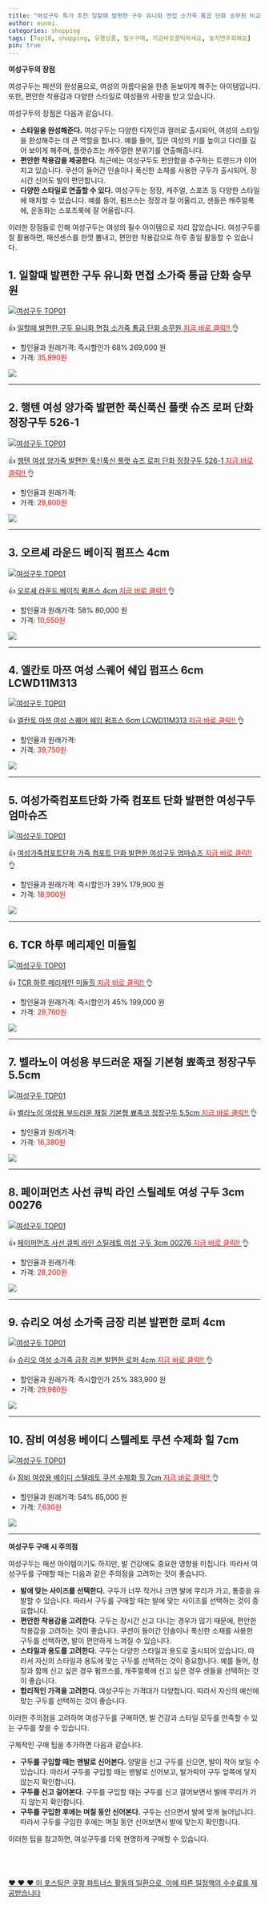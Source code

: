 ```yaml
---
title: "여성구두 특가 추천 일할때 발편한 구두 유니화 면접 소가죽 통굽 단화 승무원 비교 장점"
author: eunmi.
categories: shopping
tags: [Top10, shopping, 유행상품, 필수구매, 지금바로클릭하세요, 놓치면후회해요]
pin: true
---
```

**여성구두의 장점**

여성구두는 패션의 완성품으로, 여성의 아름다움을 한층 돋보이게 해주는 아이템입니다. 또한, 편안한 착용감과 다양한 스타일로 여성들의 사랑을 받고 있습니다.

여성구두의 장점은 다음과 같습니다.

* **스타일을 완성해준다.** 여성구두는 다양한 디자인과 컬러로 출시되어, 여성의 스타일을 완성해주는 데 큰 역할을 합니다. 예를 들어, 힐은 여성의 키를 높이고 다리를 길어 보이게 해주며, 플랫슈즈는 캐주얼한 분위기를 연출해줍니다.
* **편안한 착용감을 제공한다.** 최근에는 여성구두도 편안함을 추구하는 트렌드가 이어지고 있습니다. 쿠션이 들어간 인솔이나 푹신한 소재를 사용한 구두가 출시되어, 장시간 신어도 발이 편안합니다.
* **다양한 스타일로 연출할 수 있다.** 여성구두는 정장, 캐주얼, 스포츠 등 다양한 스타일에 매치할 수 있습니다. 예를 들어, 펌프스는 정장과 잘 어울리고, 샌들은 캐주얼룩에, 운동화는 스포츠룩에 잘 어울립니다.

이러한 장점들로 인해 여성구두는 여성의 필수 아이템으로 자리 잡았습니다. 여성구두를 잘 활용하면, 패션센스를 한껏 뽐내고, 편안한 착용감으로 하루 종일 활동할 수 있습니다.

   

## 1. 일할때 발편한 구두 유니화 면접 소가죽 통굽 단화 승무원

[![여성구두 TOP01](https://thumbnail8.coupangcdn.com/thumbnails/remote/230x230ex/image/vendor_inventory/bd17/c6dfdf92e93d633c5b9d818666381d492d61f59ff63c1d1fc84946ade940.jpg)](https://link.coupang.com/re/AFFSDP?lptag=AF3617701&subid=GithubCoopas&pageKey=1858791475&traceid=V0-153&itemId=3159670082&vendorItemId=86839762456)


👍 [일할때 발편한 구두 유니화 면접 소가죽 통굽 단화 승무원 <font color=red> 지금 바로 클릭!! </font> ](https://link.coupang.com/re/AFFSDP?lptag=AF3617701&subid=GithubCoopas&pageKey=1858791475&traceid=V0-153&itemId=3159670082&vendorItemId=86839762456) 👌 


- 할인율과 원래가격: 즉시할인가 68%  269,000   원
- 가격: <span style='color:red'>35,990원</span>

[![](/discount_price.png)](https://link.coupang.com/re/AFFSDP?lptag=AF3617701&subid=GithubCoopas&pageKey=1858791475&traceid=V0-153&itemId=3159670082&vendorItemId=86839762456)

---


   

## 2. 행텐 여성 양가죽 발편한 푹신푹신 플랫 슈즈 로퍼 단화 정장구두 526-1

[![여성구두 TOP01](https://thumbnail10.coupangcdn.com/thumbnails/remote/230x230ex/image/vendor_inventory/dccb/818ed8be7542c7ef0c2e213da5479ad2e2e95241bfe0040e2f13b8ce81cc.png)](https://link.coupang.com/re/AFFSDP?lptag=AF3617701&subid=GithubCoopas&pageKey=6057714725&traceid=V0-153&itemId=11126079980&vendorItemId=78404732837)


👍 [행텐 여성 양가죽 발편한 푹신푹신 플랫 슈즈 로퍼 단화 정장구두 526-1 <font color=red> 지금 바로 클릭!! </font> ](https://link.coupang.com/re/AFFSDP?lptag=AF3617701&subid=GithubCoopas&pageKey=6057714725&traceid=V0-153&itemId=11126079980&vendorItemId=78404732837) 👌 


- 할인율과 원래가격: 
- 가격: <span style='color:red'>29,800원</span>

[![](/discount_price.png)](https://link.coupang.com/re/AFFSDP?lptag=AF3617701&subid=GithubCoopas&pageKey=6057714725&traceid=V0-153&itemId=11126079980&vendorItemId=78404732837)

---


   

## 3. 오르셰 라운드 베이직 펌프스 4cm

[![여성구두 TOP01](https://thumbnail9.coupangcdn.com/thumbnails/remote/230x230ex/image/rs_quotation_api/ehimcqws/868dc5d47f824dcd9f78b9274c39ee72.jpg)](https://link.coupang.com/re/AFFSDP?lptag=AF3617701&subid=GithubCoopas&pageKey=6356845322&traceid=V0-153&itemId=13401352686&vendorItemId=80656090732)


👍 [오르셰 라운드 베이직 펌프스 4cm <font color=red> 지금 바로 클릭!! </font> ](https://link.coupang.com/re/AFFSDP?lptag=AF3617701&subid=GithubCoopas&pageKey=6356845322&traceid=V0-153&itemId=13401352686&vendorItemId=80656090732) 👌 


- 할인율과 원래가격: 58%  80,000   원
- 가격: <span style='color:red'>10,550원</span>

[![](/discount_price.png)](https://link.coupang.com/re/AFFSDP?lptag=AF3617701&subid=GithubCoopas&pageKey=6356845322&traceid=V0-153&itemId=13401352686&vendorItemId=80656090732)

---


   

## 4. 엘칸토 마쯔 여성 스퀘어 쉐입 펌프스 6cm LCWD11M313

[![여성구두 TOP01](https://thumbnail8.coupangcdn.com/thumbnails/remote/230x230ex/image/vendor_inventory/5c3c/8f999a2bf336cdb55d71c273a9061f0ecc35254586b5a8f266e8e9745d9d.jpg)](https://link.coupang.com/re/AFFSDP?lptag=AF3617701&subid=GithubCoopas&pageKey=7047363242&traceid=V0-153&itemId=17443465514&vendorItemId=84612650499)


👍 [엘칸토 마쯔 여성 스퀘어 쉐입 펌프스 6cm LCWD11M313 <font color=red> 지금 바로 클릭!! </font> ](https://link.coupang.com/re/AFFSDP?lptag=AF3617701&subid=GithubCoopas&pageKey=7047363242&traceid=V0-153&itemId=17443465514&vendorItemId=84612650499) 👌 


- 할인율과 원래가격: 
- 가격: <span style='color:red'>39,750원</span>

[![](/discount_price.png)](https://link.coupang.com/re/AFFSDP?lptag=AF3617701&subid=GithubCoopas&pageKey=7047363242&traceid=V0-153&itemId=17443465514&vendorItemId=84612650499)

---


   

## 5. 여성가죽컴포트단화 가죽 컴포트 단화 발편한 여성구두 엄마슈즈

[![여성구두 TOP01](https://thumbnail7.coupangcdn.com/thumbnails/remote/230x230ex/image/vendor_inventory/f167/7e13fc15a893ead00c5a9aeb692dc7e29aa01b58774346be56af23e643da.jpg)](https://link.coupang.com/re/AFFSDP?lptag=AF3617701&subid=GithubCoopas&pageKey=7282533442&traceid=V0-153&itemId=18596072578&vendorItemId=86151332268)


👍 [여성가죽컴포트단화 가죽 컴포트 단화 발편한 여성구두 엄마슈즈 <font color=red> 지금 바로 클릭!! </font> ](https://link.coupang.com/re/AFFSDP?lptag=AF3617701&subid=GithubCoopas&pageKey=7282533442&traceid=V0-153&itemId=18596072578&vendorItemId=86151332268) 👌 


- 할인율과 원래가격: 즉시할인가 39%  179,900   원
- 가격: <span style='color:red'>18,900원</span>

[![](/discount_price.png)](https://link.coupang.com/re/AFFSDP?lptag=AF3617701&subid=GithubCoopas&pageKey=7282533442&traceid=V0-153&itemId=18596072578&vendorItemId=86151332268)

---


   

## 6. TCR 하루 메리제인 미들힐

[![여성구두 TOP01](https://thumbnail9.coupangcdn.com/thumbnails/remote/230x230ex/image/retail/images/2020/09/15/12/8/245fe519-a24b-4e8c-8f03-ef5f6d4484e1.jpg)](https://link.coupang.com/re/AFFSDP?lptag=AF3617701&subid=GithubCoopas&pageKey=2136355127&traceid=V0-153&itemId=3627553706&vendorItemId=71613139490)


👍 [TCR 하루 메리제인 미들힐 <font color=red> 지금 바로 클릭!! </font> ](https://link.coupang.com/re/AFFSDP?lptag=AF3617701&subid=GithubCoopas&pageKey=2136355127&traceid=V0-153&itemId=3627553706&vendorItemId=71613139490) 👌 


- 할인율과 원래가격: 즉시할인가 45%  199,000   원
- 가격: <span style='color:red'>29,760원</span>

[![](/discount_price.png)](https://link.coupang.com/re/AFFSDP?lptag=AF3617701&subid=GithubCoopas&pageKey=2136355127&traceid=V0-153&itemId=3627553706&vendorItemId=71613139490)

---


   

## 7. 벨라노이 여성용 부드러운 재질 기본형 뾰족코 정장구두 5.5cm

[![여성구두 TOP01](https://thumbnail7.coupangcdn.com/thumbnails/remote/230x230ex/image/rs_quotation_api/sdixwqsd/d696874fe3e345a7a52d9f9673442704.jpg)](https://link.coupang.com/re/AFFSDP?lptag=AF3617701&subid=GithubCoopas&pageKey=6071339573&traceid=V0-153&itemId=11210768234&vendorItemId=78488308930)


👍 [벨라노이 여성용 부드러운 재질 기본형 뾰족코 정장구두 5.5cm <font color=red> 지금 바로 클릭!! </font> ](https://link.coupang.com/re/AFFSDP?lptag=AF3617701&subid=GithubCoopas&pageKey=6071339573&traceid=V0-153&itemId=11210768234&vendorItemId=78488308930) 👌 


- 할인율과 원래가격: 
- 가격: <span style='color:red'>16,380원</span>

[![](/discount_price.png)](https://link.coupang.com/re/AFFSDP?lptag=AF3617701&subid=GithubCoopas&pageKey=6071339573&traceid=V0-153&itemId=11210768234&vendorItemId=78488308930)

---


   

## 8. 페이퍼먼츠 사선 큐빅 라인 스틸레토 여성 구두 3cm 00276

[![여성구두 TOP01](https://thumbnail9.coupangcdn.com/thumbnails/remote/230x230ex/image/retail/images/2021/09/28/11/0/d2720641-ca65-4cff-9116-5e5b47a359f7.jpg)](https://link.coupang.com/re/AFFSDP?lptag=AF3617701&subid=GithubCoopas&pageKey=6096100818&traceid=V0-153&itemId=11393090023&vendorItemId=78669137091)


👍 [페이퍼먼츠 사선 큐빅 라인 스틸레토 여성 구두 3cm 00276 <font color=red> 지금 바로 클릭!! </font> ](https://link.coupang.com/re/AFFSDP?lptag=AF3617701&subid=GithubCoopas&pageKey=6096100818&traceid=V0-153&itemId=11393090023&vendorItemId=78669137091) 👌 


- 할인율과 원래가격: 
- 가격: <span style='color:red'>28,200원</span>

[![](/discount_price.png)](https://link.coupang.com/re/AFFSDP?lptag=AF3617701&subid=GithubCoopas&pageKey=6096100818&traceid=V0-153&itemId=11393090023&vendorItemId=78669137091)

---


   

## 9. 슈리오 여성 소가죽 금장 리본 발편한 로퍼 4cm

[![여성구두 TOP01](https://thumbnail6.coupangcdn.com/thumbnails/remote/230x230ex/image/vendor_inventory/c737/ff6d9d4edf6fbf5dbef4d2c6487bed52c02ca91840839922106652789846.jpg)](https://link.coupang.com/re/AFFSDP?lptag=AF3617701&subid=GithubCoopas&pageKey=6976694354&traceid=V0-153&itemId=19144231869&vendorItemId=86263419050)


👍 [슈리오 여성 소가죽 금장 리본 발편한 로퍼 4cm <font color=red> 지금 바로 클릭!! </font> ](https://link.coupang.com/re/AFFSDP?lptag=AF3617701&subid=GithubCoopas&pageKey=6976694354&traceid=V0-153&itemId=19144231869&vendorItemId=86263419050) 👌 


- 할인율과 원래가격: 즉시할인가 25%  383,900   원
- 가격: <span style='color:red'>29,980원</span>

[![](/discount_price.png)](https://link.coupang.com/re/AFFSDP?lptag=AF3617701&subid=GithubCoopas&pageKey=6976694354&traceid=V0-153&itemId=19144231869&vendorItemId=86263419050)

---


   

## 10. 잠비 여성용 베이디 스텔레토 쿠션 수제화 힐 7cm

[![여성구두 TOP01](https://thumbnail8.coupangcdn.com/thumbnails/remote/230x230ex/image/rs_quotation_api/tvbiswsd/3d5f1ce2e2264420aef1f3128f8f45f0.jpg)](https://link.coupang.com/re/AFFSDP?lptag=AF3617701&subid=GithubCoopas&pageKey=6087771550&traceid=V0-153&itemId=11326374064&vendorItemId=78602891802)


👍 [잠비 여성용 베이디 스텔레토 쿠션 수제화 힐 7cm <font color=red> 지금 바로 클릭!! </font> ](https://link.coupang.com/re/AFFSDP?lptag=AF3617701&subid=GithubCoopas&pageKey=6087771550&traceid=V0-153&itemId=11326374064&vendorItemId=78602891802) 👌 


- 할인율과 원래가격: 54%  85,000   원
- 가격: <span style='color:red'>7,630원</span>

[![](/discount_price.png)](https://link.coupang.com/re/AFFSDP?lptag=AF3617701&subid=GithubCoopas&pageKey=6087771550&traceid=V0-153&itemId=11326374064&vendorItemId=78602891802)

---
**여성구두 구매 시 주의점**

여성구두는 패션 아이템이기도 하지만, 발 건강에도 중요한 영향을 미칩니다. 따라서 여성구두를 구매할 때는 다음과 같은 주의점을 고려하는 것이 좋습니다.

* **발에 맞는 사이즈를 선택한다.** 구두가 너무 작거나 크면 발에 무리가 가고, 통증을 유발할 수 있습니다. 따라서 구두를 구매할 때는 발에 맞는 사이즈를 선택하는 것이 중요합니다.
* **편안한 착용감을 고려한다.** 구두는 장시간 신고 다니는 경우가 많기 때문에, 편안한 착용감을 고려하는 것이 좋습니다. 쿠션이 들어간 인솔이나 푹신한 소재를 사용한 구두를 선택하면, 발이 편안하게 느껴질 수 있습니다.
* **스타일과 용도를 고려한다.** 구두는 다양한 스타일과 용도로 출시되어 있습니다. 따라서 자신의 스타일과 용도에 맞는 구두를 선택하는 것이 중요합니다. 예를 들어, 정장과 함께 신고 싶은 경우 펌프스를, 캐주얼룩에 신고 싶은 경우 샌들을 선택하는 것이 좋습니다.
* **합리적인 가격을 고려한다.** 여성구두는 가격대가 다양합니다. 따라서 자신의 예산에 맞는 구두를 선택하는 것이 좋습니다.

이러한 주의점을 고려하여 여성구두를 구매하면, 발 건강과 스타일 모두를 만족할 수 있는 구두를 찾을 수 있습니다.

구체적인 구매 팁을 추가하면 다음과 같습니다.

* **구두를 구입할 때는 맨발로 신어본다.** 양말을 신고 구두를 신으면, 발이 작아 보일 수 있습니다. 따라서 구두를 구입할 때는 맨발로 신어보고, 발가락이 구두 앞쪽에 닿지 않는지 확인합니다.
* **구두를 신고 걸어본다.** 구두를 구입할 때는 구두를 신고 걸어보면서 발에 무리가 가지 않는지 확인합니다.
* **구두를 구입한 후에는 며칠 동안 신어본다.** 구두는 신으면서 발에 맞게 늘어납니다. 따라서 구두를 구입한 후에는 며칠 동안 신어보면서 발에 맞는지 확인합니다.

이러한 팁을 참고하면, 여성구두를 더욱 현명하게 구매할 수 있습니다.<br><br><br><br><br> [ ❤ ❤ ❤ 이 포스팅은 쿠팡 파트너스 활동의 일환으로, 이에 따른 일정액의 수수료를 제공받습니다](https://link.coupang.com/a/bcEFyh)